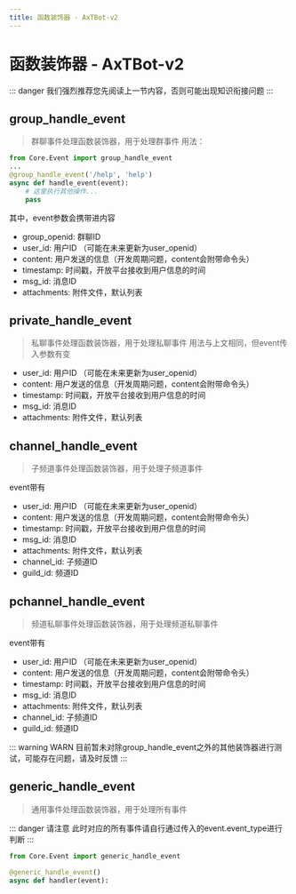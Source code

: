 ```yaml
---
title: 函数装饰器 - AxTBot-v2
---
```

# 函数装饰器 - AxTBot-v2

::: danger
我们强烈推荐您先阅读上一节内容，否则可能出现知识衔接问题
:::

## group_handle_event
> 群聊事件处理函数装饰器，用于处理群事件
用法：
```python
from Core.Event import group_handle_event
...
@group_handle_event('/help', 'help')
async def handle_event(event):
    # 这里执行其他操作...
    pass
```
其中，event参数会携带进内容

- group_openid: 群聊ID
- user_id: 用户ID （可能在未来更新为user_openid）
- content: 用户发送的信息（开发周期问题，content会附带命令头）
- timestamp: 时间戳，开放平台接收到用户信息的时间
- msg_id: 消息ID
- attachments: 附件文件，默认列表



## private_handle_event
> 私聊事件处理函数装饰器，用于处理私聊事件
用法与上文相同，但event传入参数有变

- user_id: 用户ID （可能在未来更新为user_openid）
- content: 用户发送的信息（开发周期问题，content会附带命令头）
- timestamp: 时间戳，开放平台接收到用户信息的时间
- msg_id: 消息ID
- attachments: 附件文件，默认列表

## channel_handle_event
> 子频道事件处理函数装饰器，用于处理子频道事件

event带有

- user_id: 用户ID （可能在未来更新为user_openid）
- content: 用户发送的信息（开发周期问题，content会附带命令头）
- timestamp: 时间戳，开放平台接收到用户信息的时间
- msg_id: 消息ID
- attachments: 附件文件，默认列表
- channel_id: 子频道ID
- guild_id: 频道ID

## pchannel_handle_event
> 频道私聊事件处理函数装饰器，用于处理频道私聊事件

event带有

- user_id: 用户ID （可能在未来更新为user_openid）
- content: 用户发送的信息（开发周期问题，content会附带命令头）
- timestamp: 时间戳，开放平台接收到用户信息的时间
- msg_id: 消息ID
- attachments: 附件文件，默认列表
- channel_id: 子频道ID
- guild_id: 频道ID

::: warning WARN
目前暂未对除group_handle_event之外的其他装饰器进行测试，可能存在问题，请及时反馈
:::

## generic_handle_event
> 通用事件处理函数装饰器，用于处理所有事件

::: danger 请注意
此时对应的所有事件请自行通过传入的event.event_type进行判断
:::

```python
from Core.Event import generic_handle_event

@generic_handle_event()
async def handler(event):
```